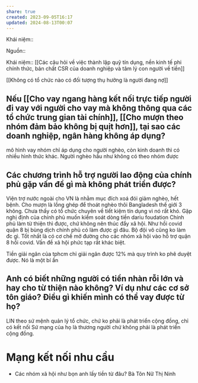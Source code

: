 ```yaml
---
share: true
created: 2023-09-05T16:17
updated: 2024-08-13T00:07
---
```

Khái niệm:: 

Nguồn:: 

Khái niệm:: 
[[Các câu hỏi về việc thành lập quỹ tín dụng, nền kinh tế phi chính thức, bản chất CSR của doanh nghiệp và tâm lý con người về tiền]]

[[Không có tổ chức nào có đối tượng thụ hưởng là người đang nợ]]
## Nếu [[Cho vay ngang hàng kết nối trực tiếp người đi vay với người cho vay mà không thông qua các tổ chức trung gian tài chính]], [[Cho mượn theo nhóm đảm bảo không bị quịt hơn]], tại sao các doanh nghiệp, ngân hàng không áp dụng?
mô hình vay nhóm chỉ áp dụng cho người nghèo, còn kinh doanh thì có nhiều hình thức khác. Người nghèo hầu như không có theo nhóm được
## Các chương trình hỗ trợ người lao động của chính phủ gặp vấn đề gì mà không phát triển được?
Viện trợ nước ngoài cho VN là nhằm mục đích xoá đói giảm nghèo, hết bệnh. Cho mượn là lồng ghép để thoát nghèo thôi
Bangladesh thế giới 3 không. Chưa thấy có tổ chức chuyên về tiết kiệm tín dụng vì nó rất khó. Gặp nghị định của chính phủ muốn kiểm soát dòng tiền
dariu foudation
Chính phủ làm từ thiện thì được, chứ không nên thúc đẩy xã hội. Như hồi covid quận 8 bị bùng dịch chính phủ có làm được gì đâu. Bộ đội vô cũng ko làm đc gì. Tốt nhất là có cơ chế mở đường cho các nhóm xã hội vào hỗ trợ
quận 8 hồi covid. Vấn đề xã hội phức tạp rất khác biệt. 

Tiền giải ngân của tphcm chỉ giải ngân được 12% mà quy trình ko phê duyệt được. Nó là một bí ẩn
## Anh có biết những người có tiền nhàn rỗi lớn và hay cho từ thiện nào không? Ví dụ như các cơ sở tôn giáo? Điều gì khiến mình có thể vay được từ họ?
LIN theo sứ mệnh quản lý tổ chức, chứ ko phải là phát triển cộng đồng, chỉ có kết nối
Sứ mạng của họ là thương người chứ không phải là phát triển cộng đồng. 

# Mạng kết nối nhu cầu
- Các nhóm xã hội như bọn anh lấy tiền từ đâu? Bà Tôn Nữ Thị Ninh
